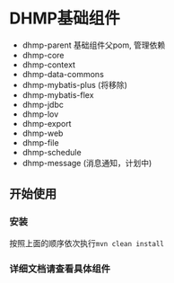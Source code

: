 # DHMP基础组件

* dhmp-parent 基础组件父pom, 管理依赖
* dhmp-core 
* dhmp-context
* dhmp-data-commons
* dhmp-mybatis-plus (将移除)
* dhmp-mybatis-flex
* dhmp-jdbc
* dhmp-lov
* dhmp-export
* dhmp-web
* dhmp-file
* dhmp-schedule
* dhmp-message (消息通知，计划中)

## 开始使用
### 安装
按照上面的顺序依次执行`mvn clean install`

### 详细文档请查看具体组件
